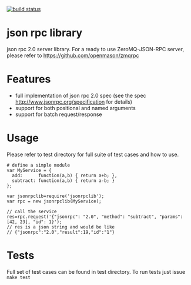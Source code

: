 [![build status](https://secure.travis-ci.org/openmason/jsonrpclib.png)](http://travis-ci.org/openmason/jsonrpclib)
# json rpc library
json rpc 2.0 server library.
For a ready to use ZeroMQ-JSON-RPC server, please refer to https://github.com/openmason/zmqrpc

# Features
 * full implementation of json rpc 2.0 spec (see the spec http://www.jsonrpc.org/specification for details)
 * support for both positional and named arguments
 * support for batch request/response

# Usage
Please refer to test directory for full suite of test cases and how to use.

    # define a simple module
    var MyService = {
      add:      function(a,b) { return a+b; },
      subtract: function(a,b) { return a-b; }
    };
    
    var jsonrpclib=require('jsonrpclib');
    var rpc = new jsonrpclib(MyService);
    
    // call the service
    res=rpc.request('{"jsonrpc": "2.0", "method": "subtract", "params": [42, 23], "id": 1}');
    // res is a json string and would be like
    // {"jsonrpc":"2.0","result":19,"id":"1"}

# Tests
Full set of test cases can be found in test directory. To run tests just issue `make test`
    
